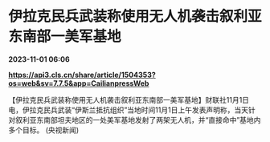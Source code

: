 # 伊拉克民兵武装称使用无人机袭击叙利亚东南部一美军基地

**2023-11-01 06:06**

**https://api3.cls.cn/share/article/1504353?os=web&sv=7.7.5&app=CailianpressWeb**

【伊拉克民兵武装称使用无人机袭击叙利亚东南部一美军基地】财联社11月1日电，伊拉克民兵武装“伊斯兰抵抗组织”当地时间11月1日上午发表声明称，当天针对叙利亚东南部坦夫地区的一处美军基地发射了两架无人机，并“直接命中”基地内多个目标。 (央视新闻)